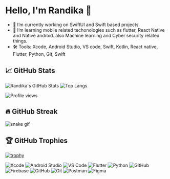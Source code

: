 # Hello, I'm Randika 👋

- 🔭 I’m currently working on SwiftUI and Swift based projects.
- 🌱 I’m learning mobile related techonologies such as flutter, React Native and Native android. also Machine learning and Cyber security related things.
- 🛠️ Tools: Xcode, Android Studio, VS code, Swift, Kotlin, React native, Flutter, Python, Git, Swift

## 📈 GitHub Stats
![Randika's GitHub Stats](https://github-readme-stats.vercel.app/api?username=randikawann&show_icons=true)   ![Top Langs](https://github-readme-stats.vercel.app/api/top-langs/?username=randikawann&layout=compact&theme=default) 

![Profile views](https://komarev.com/ghpvc/?username=randikawann&color=blue)

## 🔥 GitHub Streak
![snake gif](https://github.com/randikawann/randikawann/blob/output/github-contribution-grid-snake.svg)

## 🏆 GitHub Trophies
[![trophy](https://github-profile-trophy.vercel.app/?username=randikawann&theme=flat)](https://github.com/ryo-ma/github-profile-trophy)

![Xcode](https://img.shields.io/badge/Xcode-147EFB?style=flat&logo=xcode&logoColor=white)
![Android Studio](https://img.shields.io/badge/Android%20Studio-3DDC84?style=flat&logo=android-studio&logoColor=white)
![VS Code](https://img.shields.io/badge/VS%20Code-007ACC?style=flat&logo=visual-studio-code&logoColor=white)
![Flutter](https://img.shields.io/badge/Flutter-%2302569B.svg?style=flat&logo=flutter&logoColor=white)
![Python](https://img.shields.io/badge/Python-%2314354C.svg?style=flat&logo=python&logoColor=white)
![GitHub](https://img.shields.io/badge/GitHub-%23121011.svg?style=flat&logo=github&logoColor=white)
![Firebase](https://img.shields.io/badge/Firebase-FFCA28?style=flat&logo=firebase&logoColor=black)
![GitHub](https://img.shields.io/badge/GitHub-%23121011.svg?style=flat&logo=github&logoColor=white)
![Git](https://img.shields.io/badge/Git-F05032?style=flat&logo=git&logoColor=white)
![Postman](https://img.shields.io/badge/Postman-FF6C37?style=flat&logo=postman&logoColor=white)
![Figma](https://img.shields.io/badge/Figma-F24E1E?style=flat&logo=figma&logoColor=white)


